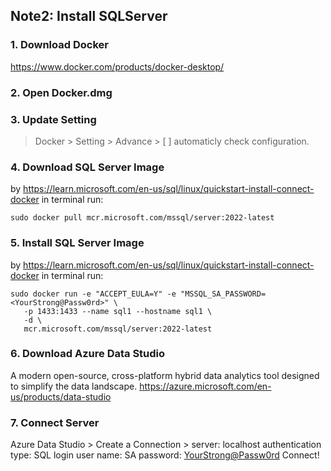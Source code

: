 ## Note2: Install SQLServer 

### 1. Download Docker
https://www.docker.com/products/docker-desktop/

### 2. Open Docker.dmg

### 3. Update Setting
> Docker > Setting > Advance > [ ] automaticly check configuration.

### 4. Download SQL Server Image
by https://learn.microsoft.com/en-us/sql/linux/quickstart-install-connect-docker in terminal run:
```
sudo docker pull mcr.microsoft.com/mssql/server:2022-latest
```
### 5. Install SQL Server Image
by https://learn.microsoft.com/en-us/sql/linux/quickstart-install-connect-docker in terminal run:
```
sudo docker run -e "ACCEPT_EULA=Y" -e "MSSQL_SA_PASSWORD=<YourStrong@Passw0rd>" \
   -p 1433:1433 --name sql1 --hostname sql1 \
   -d \
   mcr.microsoft.com/mssql/server:2022-latest
```
### 6. Download Azure Data Studio
A modern open-source, cross-platform hybrid data analytics tool designed to simplify the data landscape.
https://azure.microsoft.com/en-us/products/data-studio

### 7. Connect Server
Azure Data Studio > Create a Connection >
  server: localhost
  authentication type: SQL login
  user name: SA
  password: <YourStrong@Passw0rd>
Connect!
